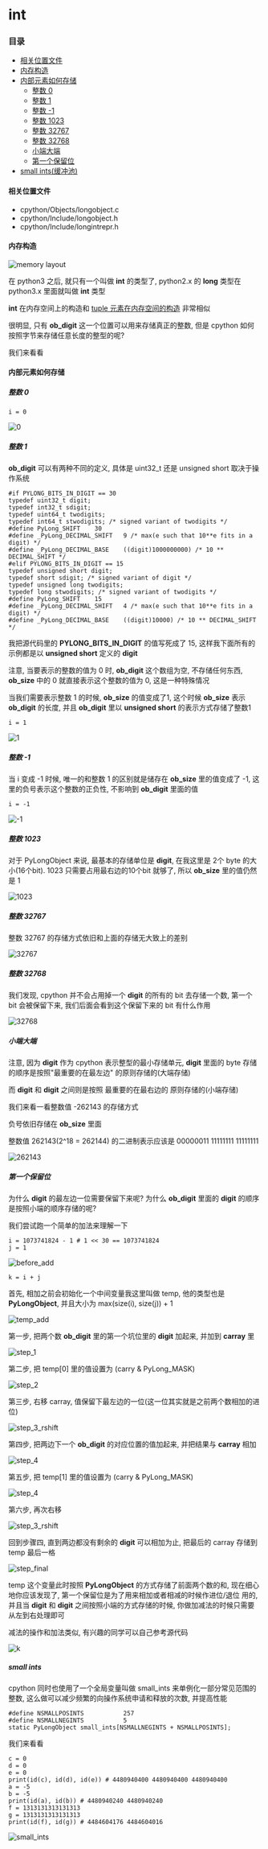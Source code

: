 # int

### 目录

* [相关位置文件](#相关位置文件)
* [内存构造](#内存构造)
* [内部元素如何存储](#内部元素如何存储)
	* [整数 0](#整数-0)
	* [整数 1](#整数-1)
	* [整数 -1](#整数-1)
	* [整数 1023](#整数-1023)
	* [整数 32767](#整数-32767)
	* [整数 32768](#整数-32768)
	* [小端大端](#小端大端)
	* [第一个保留位](#第一个保留位)
* [small ints(缓冲池)](#small-ints)

#### 相关位置文件
* cpython/Objects/longobject.c
* cpython/Include/longobject.h
* cpython/Include/longintrepr.h

#### 内存构造

![memory layout](https://img-blog.csdnimg.cn/20190314164305131.png?x-oss-process=image/watermark,type_ZmFuZ3poZW5naGVpdGk,shadow_10,text_aHR0cHM6Ly9ibG9nLmNzZG4ubmV0L3FxXzMxNzIwMzI5,size_16,color_FFFFFF,t_70)

在 python3 之后, 就只有一个叫做 **int** 的类型了, python2.x 的 **long** 类型在 python3.x 里面就叫做 **int** 类型

**int** 在内存空间上的构造和 [tuple 元素在内存空间的构造](https://github.com/zpoint/Cpython-Internals/blob/master/BasicObject/tuple/tuple_cn.md#%E5%86%85%E5%AD%98%E6%9E%84%E9%80%A0) 非常相似

很明显, 只有 **ob_digit** 这一个位置可以用来存储真正的整数, 但是 cpython 如何按照字节来存储任意长度的整型的呢?

我们来看看

#### 内部元素如何存储

##### 整数 0

	i = 0

![0](https://github.com/zpoint/Cpython-Internals/blob/master/BasicObject/long/0.png)

##### 整数 1

**ob_digit** 可以有两种不同的定义, 具体是 uint32_t 还是 unsigned short 取决于操作系统

    #if PYLONG_BITS_IN_DIGIT == 30
    typedef uint32_t digit;
    typedef int32_t sdigit;
    typedef uint64_t twodigits;
    typedef int64_t stwodigits; /* signed variant of twodigits */
    #define PyLong_SHIFT    30
    #define _PyLong_DECIMAL_SHIFT   9 /* max(e such that 10**e fits in a digit) */
    #define _PyLong_DECIMAL_BASE    ((digit)1000000000) /* 10 ** DECIMAL_SHIFT */
    #elif PYLONG_BITS_IN_DIGIT == 15
    typedef unsigned short digit;
    typedef short sdigit; /* signed variant of digit */
    typedef unsigned long twodigits;
    typedef long stwodigits; /* signed variant of twodigits */
    #define PyLong_SHIFT    15
    #define _PyLong_DECIMAL_SHIFT   4 /* max(e such that 10**e fits in a digit) */
    #define _PyLong_DECIMAL_BASE    ((digit)10000) /* 10 ** DECIMAL_SHIFT */

我把源代码里的 **PYLONG_BITS_IN_DIGIT** 的值写死成了 15, 这样我下面所有的示例都是以 **unsigned short** 定义的 **digit**

注意, 当要表示的整数的值为 0 时, **ob_digit** 这个数组为空, 不存储任何东西, **ob_size** 中的 0 就直接表示这个整数的值为 0, 这是一种特殊情况

当我们需要表示整数 1 的时候, **ob_size** 的值变成了1, 这个时候 **ob_size** 表示 **ob_digit** 的长度, 并且 **ob_digit** 里以 **unsigned short** 的表示方式存储了整数1

	i = 1

![1](https://github.com/zpoint/Cpython-Internals/blob/master/BasicObject/long/1.png)

##### 整数 -1

当 i 变成 -1 时候, 唯一的和整数 1 的区别就是储存在 **ob_size** 里的值变成了 -1, 这里的负号表示这个整数的正负性, 不影响到 **ob_digit** 里面的值

	i = -1

![-1](https://github.com/zpoint/Cpython-Internals/blob/master/BasicObject/long/-1.png)

##### 整数 1023

对于 PyLongObject 来说, 最基本的存储单位是 **digit**, 在我这里是 2个 byte 的大小(16个bit). 1023 只需要占用最右边的10个bit 就够了, 所以 **ob_size** 里的值仍然是 1


![1023](https://github.com/zpoint/Cpython-Internals/blob/master/BasicObject/long/1023.png)

##### 整数 32767

整数 32767 的存储方式依旧和上面的存储无大致上的差别

![32767](https://github.com/zpoint/Cpython-Internals/blob/master/BasicObject/long/32767.png)

##### 整数 32768

我们发现, cpython 并不会占用掉一个 **digit** 的所有的 bit 去存储一个数, 第一个 bit 会被保留下来, 我们后面会看到这个保留下来的 bit 有什么作用

![32768](https://github.com/zpoint/Cpython-Internals/blob/master/BasicObject/long/32768.png)

##### 小端大端

注意, 因为 **digit** 作为 cpython 表示整型的最小存储单元, **digit** 里面的 byte 存储的顺序是按照"最重要的在最左边" 的原则存储的(大端存储)

而 **digit** 和 **digit** 之间则是按照 最重要的在最右边的 原则存储的(小端存储)

我们来看一看整数值 -262143 的存储方式

负号依旧存储在 **ob_size** 里面

整数值 262143(2^18 = 262144) 的二进制表示应该是 00000011 11111111 11111111

![262143](https://github.com/zpoint/Cpython-Internals/blob/master/BasicObject/long/262143.png)

##### 第一个保留位

为什么 **digit** 的最左边一位需要保留下来呢? 为什么 **ob_digit** 里面的 **digit** 的顺序是按照小端的顺序存储的呢?

我们尝试跑一个简单的加法来理解一下

	i = 1073741824 - 1 # 1 << 30 == 1073741824
    j = 1

![before_add](https://github.com/zpoint/Cpython-Internals/blob/master/BasicObject/long/before_add.png)

	k = i + j

首先, 相加之前会初始化一个中间变量我这里叫做 temp, 他的类型也是 **PyLongObject**, 并且大小为 max(size(i), size(j)) + 1

![temp_add](https://github.com/zpoint/Cpython-Internals/blob/master/BasicObject/long/temp_add.png)

第一步, 把两个数 **ob_digit** 里的第一个坑位里的 **digit** 加起来, 并加到 **carray** 里

![step_1](https://github.com/zpoint/Cpython-Internals/blob/master/BasicObject/long/step_1.png)

第二步, 把 temp[0] 里的值设置为 (carry & PyLong_MASK)

![step_2](https://github.com/zpoint/Cpython-Internals/blob/master/BasicObject/long/step_2.png)

第三步, 右移 carray, 值保留下最左边的一位(这一位其实就是之前两个数相加的进位)

![step_3_rshift](https://github.com/zpoint/Cpython-Internals/blob/master/BasicObject/long/step_3_rshift.png)

第四步, 把两边下一个 **ob_digit** 的对应位置的值加起来, 并把结果与 **carray** 相加

![step_4](https://github.com/zpoint/Cpython-Internals/blob/master/BasicObject/long/step_4.png)

第五步, 把 temp[1] 里的值设置为 (carry & PyLong_MASK)

![step_4](https://github.com/zpoint/Cpython-Internals/blob/master/BasicObject/long/step_5.png)

第六步, 再次右移

![step_3_rshift](https://github.com/zpoint/Cpython-Internals/blob/master/BasicObject/long/step_3_rshift.png)

回到步骤四, 直到两边都没有剩余的 **digit** 可以相加为止, 把最后的 carray 存储到 temp 最后一格

![step_final](https://github.com/zpoint/Cpython-Internals/blob/master/BasicObject/long/step_final.png)

temp 这个变量此时按照 **PyLongObject** 的方式存储了前面两个数的和, 现在细心地你应该发现了, 第一个保留位是为了用来相加或者相减的时候作进位/退位 用的, 并且当 **digit** 和 **digit** 之间按照小端的方式存储的时候, 你做加减法的时候只需要从左到右处理即可

减法的操作和加法类似, 有兴趣的同学可以自己参考源代码

![k](https://github.com/zpoint/Cpython-Internals/blob/master/BasicObject/long/k.png)


##### small ints

cpython 同时也使用了一个全局变量叫做 small_ints 来单例化一部分常见范围的整数, 这么做可以减少频繁的向操作系统申请和释放的次数, 并提高性能


	#define NSMALLPOSINTS           257
	#define NSMALLNEGINTS           5
    static PyLongObject small_ints[NSMALLNEGINTS + NSMALLPOSINTS];

我们来看看

	c = 0
    d = 0
    e = 0
    print(id(c), id(d), id(e)) # 4480940400 4480940400 4480940400
    a = -5
    b = -5
    print(id(a), id(b)) # 4480940240 4480940240
    f = 1313131313131313
    g = 1313131313131313
    print(id(f), id(g)) # 4484604176 4484604016

![small_ints](https://github.com/zpoint/Cpython-Internals/blob/master/BasicObject/long/small_ints.png)